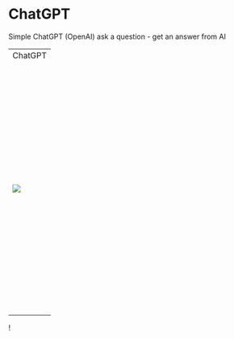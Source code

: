 # ChatGPT


Simple ChatGPT (OpenAI)
ask a question - get an answer from AI




<table style="width:50%">
  <tr>
    <td> ChatGPT </td>

  </tr>
    <tr>
        <td height="500">
          <img src="https://user-images.githubusercontent.com/91971233/228042921-cdc65789-6598-4e31-bd4d-348c8aec0666.png">
        </td> 
   </tr>
 </table>!
